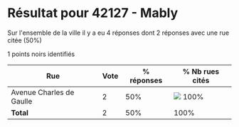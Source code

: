 # Résultat pour 42127 - Mably

Sur l'ensemble de la ville il y a eu 4 réponses dont 2 réponses avec une rue citée (50%)

1 points noirs identifiés

| Rue | Vote | % réponses | % Nb rues cités|
|-----|------|------------|----------------|
| Avenue Charles de Gaulle | 2 | 50% | <img src="../../img/bar_100.gif" />&nbsp;100%|
| **Total** | 2 | 50% | 100%|
